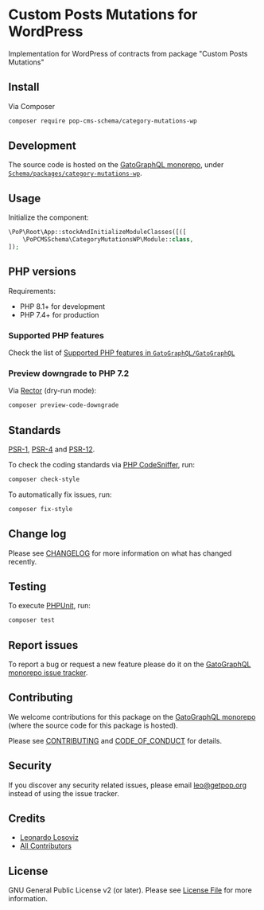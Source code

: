 # Custom Posts Mutations for WordPress

<!--
[![Build Status][ico-travis]][link-travis]
[![Quality Score][ico-code-quality]][link-code-quality]
[![Software License][ico-license]](LICENSE.md)
[![Latest Version on Packagist][ico-version]][link-packagist]
[![Coverage Status][ico-scrutinizer]][link-scrutinizer]
[![Total Downloads][ico-downloads]][link-downloads]
-->

Implementation for WordPress of contracts from package "Custom Posts Mutations"

## Install

Via Composer

``` bash
composer require pop-cms-schema/category-mutations-wp
```

## Development

The source code is hosted on the [GatoGraphQL monorepo](https://github.com/GatoGraphQL/GatoGraphQL), under [`Schema/packages/category-mutations-wp`](https://github.com/GatoGraphQL/GatoGraphQL/tree/master/layers/Schema/packages/category-mutations-wp).

## Usage

Initialize the component:

``` php
\PoP\Root\App::stockAndInitializeModuleClasses([([
    \PoPCMSSchema\CategoryMutationsWP\Module::class,
]);
```

## PHP versions

Requirements:

- PHP 8.1+ for development
- PHP 7.4+ for production

### Supported PHP features

Check the list of [Supported PHP features in `GatoGraphQL/GatoGraphQL`](https://github.com/GatoGraphQL/GatoGraphQL/blob/master/docs/supported-php-features.md)

### Preview downgrade to PHP 7.2

Via [Rector](https://github.com/rectorphp/rector) (dry-run mode):

```bash
composer preview-code-downgrade
```

## Standards

[PSR-1](https://www.php-fig.org/psr/psr-1), [PSR-4](https://www.php-fig.org/psr/psr-4) and [PSR-12](https://www.php-fig.org/psr/psr-12).

To check the coding standards via [PHP CodeSniffer](https://github.com/squizlabs/PHP_CodeSniffer), run:

``` bash
composer check-style
```

To automatically fix issues, run:

``` bash
composer fix-style
```

## Change log

Please see [CHANGELOG](CHANGELOG.md) for more information on what has changed recently.

## Testing

To execute [PHPUnit](https://phpunit.de/), run:

``` bash
composer test
```

## Report issues

To report a bug or request a new feature please do it on the [GatoGraphQL monorepo issue tracker](https://github.com/GatoGraphQL/GatoGraphQL/issues).

## Contributing

We welcome contributions for this package on the [GatoGraphQL monorepo](https://github.com/GatoGraphQL/GatoGraphQL) (where the source code for this package is hosted).

Please see [CONTRIBUTING](CONTRIBUTING.md) and [CODE_OF_CONDUCT](CODE_OF_CONDUCT.md) for details.

## Security

If you discover any security related issues, please email leo@getpop.org instead of using the issue tracker.

## Credits

- [Leonardo Losoviz][link-author]
- [All Contributors][link-contributors]

## License

GNU General Public License v2 (or later). Please see [License File](LICENSE.md) for more information.

[ico-version]: https://img.shields.io/packagist/v/pop-cms-schema/category-mutations-wp.svg?style=flat-square
[ico-license]: https://img.shields.io/badge/license-GPLv2-brightgreen.svg?style=flat-square
[ico-travis]: https://img.shields.io/travis/pop-cms-schema/category-mutations-wp/master.svg?style=flat-square
[ico-scrutinizer]: https://img.shields.io/scrutinizer/coverage/g/pop-cms-schema/category-mutations-wp.svg?style=flat-square
[ico-code-quality]: https://img.shields.io/scrutinizer/g/pop-cms-schema/category-mutations-wp.svg?style=flat-square
[ico-downloads]: https://img.shields.io/packagist/dt/pop-cms-schema/category-mutations-wp.svg?style=flat-square

[link-packagist]: https://packagist.org/packages/pop-cms-schema/category-mutations-wp
[link-travis]: https://travis-ci.org/pop-cms-schema/category-mutations-wp
[link-scrutinizer]: https://scrutinizer-ci.com/g/pop-cms-schema/category-mutations-wp/code-structure
[link-code-quality]: https://scrutinizer-ci.com/g/pop-cms-schema/category-mutations-wp
[link-downloads]: https://packagist.org/packages/pop-cms-schema/category-mutations-wp
[link-author]: https://github.com/leoloso
[link-contributors]: ../../../../../../contributors
